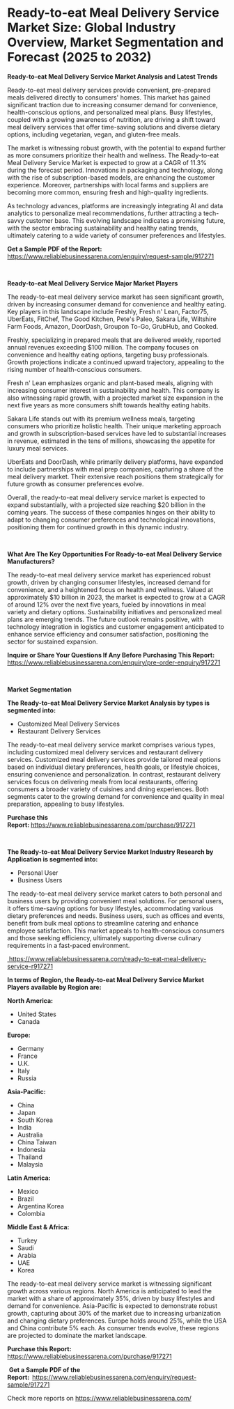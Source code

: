 <p><h1>Ready-to-eat Meal Delivery Service Market Size: Global Industry Overview, Market Segmentation and Forecast (2025 to 2032)</h1></p><p><strong>Ready-to-eat Meal Delivery Service Market Analysis and Latest Trends</strong></p>
<p><p>Ready-to-eat meal delivery services provide convenient, pre-prepared meals delivered directly to consumers' homes. This market has gained significant traction due to increasing consumer demand for convenience, health-conscious options, and personalized meal plans. Busy lifestyles, coupled with a growing awareness of nutrition, are driving a shift toward meal delivery services that offer time-saving solutions and diverse dietary options, including vegetarian, vegan, and gluten-free meals.</p><p>The market is witnessing robust growth, with the potential to expand further as more consumers prioritize their health and wellness. The Ready-to-eat Meal Delivery Service Market is expected to grow at a CAGR of 11.3% during the forecast period. Innovations in packaging and technology, along with the rise of subscription-based models, are enhancing the customer experience. Moreover, partnerships with local farms and suppliers are becoming more common, ensuring fresh and high-quality ingredients. </p><p>As technology advances, platforms are increasingly integrating AI and data analytics to personalize meal recommendations, further attracting a tech-savvy customer base. This evolving landscape indicates a promising future, with the sector embracing sustainability and healthy eating trends, ultimately catering to a wide variety of consumer preferences and lifestyles.</p></p>
<p><strong>Get a Sample PDF of the Report:&nbsp;</strong> <a href="https://www.reliablebusinessarena.com/enquiry/request-sample/917271?utm_campaign=2637&utm_medium=2&utm_source=Github&utm_content=ia&utm_term=11032025&utm_id=ready-to-eat-meal-delivery-service">https://www.reliablebusinessarena.com/enquiry/request-sample/917271</a></p>
<p>&nbsp;</p>
<p><strong>Ready-to-eat Meal Delivery Service Major Market Players</strong></p>
<p><p>The ready-to-eat meal delivery service market has seen significant growth, driven by increasing consumer demand for convenience and healthy eating. Key players in this landscape include Freshly, Fresh n' Lean, Factor75, UberEats, FitChef, The Good Kitchen, Pete's Paleo, Sakara Life, Wiltshire Farm Foods, Amazon, DoorDash, Groupon To-Go, GrubHub, and Cooked.</p><p>Freshly, specializing in prepared meals that are delivered weekly, reported annual revenues exceeding $100 million. The company focuses on convenience and healthy eating options, targeting busy professionals. Growth projections indicate a continued upward trajectory, appealing to the rising number of health-conscious consumers.</p><p>Fresh n' Lean emphasizes organic and plant-based meals, aligning with increasing consumer interest in sustainability and health. This company is also witnessing rapid growth, with a projected market size expansion in the next five years as more consumers shift towards healthy eating habits.</p><p>Sakara Life stands out with its premium wellness meals, targeting consumers who prioritize holistic health. Their unique marketing approach and growth in subscription-based services have led to substantial increases in revenue, estimated in the tens of millions, showcasing the appetite for luxury meal services.</p><p>UberEats and DoorDash, while primarily delivery platforms, have expanded to include partnerships with meal prep companies, capturing a share of the meal delivery market. Their extensive reach positions them strategically for future growth as consumer preferences evolve.</p><p>Overall, the ready-to-eat meal delivery service market is expected to expand substantially, with a projected size reaching $20 billion in the coming years. The success of these companies hinges on their ability to adapt to changing consumer preferences and technological innovations, positioning them for continued growth in this dynamic industry.</p></p>
<p>&nbsp;</p>
<p><strong>What Are The Key Opportunities For Ready-to-eat Meal Delivery Service Manufacturers?</strong></p>
<p><p>The ready-to-eat meal delivery service market has experienced robust growth, driven by changing consumer lifestyles, increased demand for convenience, and a heightened focus on health and wellness. Valued at approximately $10 billion in 2023, the market is expected to grow at a CAGR of around 12% over the next five years, fueled by innovations in meal variety and dietary options. Sustainability initiatives and personalized meal plans are emerging trends. The future outlook remains positive, with technology integration in logistics and customer engagement anticipated to enhance service efficiency and consumer satisfaction, positioning the sector for sustained expansion.</p></p>
<p><strong>Inquire or Share Your Questions If Any Before Purchasing This Report:</strong> <a href="https://www.reliablebusinessarena.com/enquiry/pre-order-enquiry/917271?utm_campaign=2637&utm_medium=2&utm_source=Github&utm_content=ia&utm_term=11032025&utm_id=ready-to-eat-meal-delivery-service">https://www.reliablebusinessarena.com/enquiry/pre-order-enquiry/917271</a></p>
<p>&nbsp;</p>
<p><strong>Market Segmentation</strong></p>
<p><strong>The Ready-to-eat Meal Delivery Service Market Analysis by types is segmented into:</strong></p>
<p><ul><li>Customized Meal Delivery Services</li><li>Restaurant Delivery Services</li></ul></p>
<p><p>The ready-to-eat meal delivery service market comprises various types, including customized meal delivery services and restaurant delivery services. Customized meal delivery services provide tailored meal options based on individual dietary preferences, health goals, or lifestyle choices, ensuring convenience and personalization. In contrast, restaurant delivery services focus on delivering meals from local restaurants, offering consumers a broader variety of cuisines and dining experiences. Both segments cater to the growing demand for convenience and quality in meal preparation, appealing to busy lifestyles.</p></p>
<p><strong>Purchase this Report:&nbsp;</strong><a href="https://www.reliablebusinessarena.com/purchase/917271?utm_campaign=2637&utm_medium=2&utm_source=Github&utm_content=ia&utm_term=11032025&utm_id=ready-to-eat-meal-delivery-service">https://www.reliablebusinessarena.com/purchase/917271</a></p>
<p>&nbsp;</p>
<p><strong>The Ready-to-eat Meal Delivery Service Market Industry Research by Application is segmented into:</strong></p>
<p><ul><li>Personal User</li><li>Business Users</li></ul></p>
<p><p>The ready-to-eat meal delivery service market caters to both personal and business users by providing convenient meal solutions. For personal users, it offers time-saving options for busy lifestyles, accommodating various dietary preferences and needs. Business users, such as offices and events, benefit from bulk meal options to streamline catering and enhance employee satisfaction. This market appeals to health-conscious consumers and those seeking efficiency, ultimately supporting diverse culinary requirements in a fast-paced environment.</p></p>
<p><a href="https://www.reliablebusinessarena.com/ready-to-eat-meal-delivery-service-r917271?utm_campaign=2637&utm_medium=2&utm_source=Github&utm_content=ia&utm_term=11032025&utm_id=ready-to-eat-meal-delivery-service">&nbsp;https://www.reliablebusinessarena.com/ready-to-eat-meal-delivery-service-r917271</a></p>
<p><strong>In terms of Region, the Ready-to-eat Meal Delivery Service Market Players available by Region are:</strong></p>
<p>
    <p> <strong> North America: </strong>
        <ul>
            <li>United States</li>
            <li>Canada</li>
        </ul>
        </p> 
    <p> <strong> Europe: </strong>
        <ul>
            <li>Germany</li>
            <li>France</li>
            <li>U.K.</li>
            <li>Italy</li>
            <li>Russia</li>
        </ul>
        </p> 
    <p> <strong> Asia-Pacific: </strong>
        <ul>
            <li>China</li>
            <li>Japan</li>
            <li>South Korea</li>
            <li>India</li>
            <li>Australia</li>
            <li>China Taiwan</li>
            <li>Indonesia</li>
            <li>Thailand</li>
            <li>Malaysia</li>
        </ul>
        </p> 
    <p> <strong> Latin America: </strong>
        <ul>
            <li>Mexico</li>
            <li>Brazil</li>
            <li>Argentina Korea</li>
            <li>Colombia</li>
        </ul>
        </p> 
    <p> <strong> Middle East & Africa: </strong>
        <ul>
            <li>Turkey</li>
            <li>Saudi</li>
            <li>Arabia</li>
            <li>UAE</li>
            <li>Korea</li>
        </ul>
    </p>
    </p>
<p><p>The ready-to-eat meal delivery service market is witnessing significant growth across various regions. North America is anticipated to lead the market with a share of approximately 35%, driven by busy lifestyles and demand for convenience. Asia-Pacific is expected to demonstrate robust growth, capturing about 30% of the market due to increasing urbanization and changing dietary preferences. Europe holds around 25%, while the USA and China contribute 5% each. As consumer trends evolve, these regions are projected to dominate the market landscape.</p></p>
<p><strong>Purchase this Report: </strong><a href="https://www.reliablebusinessarena.com/purchase/917271?utm_campaign=2637&utm_medium=2&utm_source=Github&utm_content=ia&utm_term=11032025&utm_id=ready-to-eat-meal-delivery-service">https://www.reliablebusinessarena.com/purchase/917271</a></p>
<p>&nbsp;<strong>Get a Sample PDF of the Report:&nbsp;&nbsp;</strong><a href="https://www.reliablebusinessarena.com/enquiry/request-sample/917271?utm_campaign=2637&utm_medium=2&utm_source=Github&utm_content=ia&utm_term=11032025&utm_id=ready-to-eat-meal-delivery-service">https://www.reliablebusinessarena.com/enquiry/request-sample/917271</a></p>
<p><strong></strong></p>
<p>Check more reports on <a href="https://www.reliablebusinessarena.com/?utm_campaign=2637&utm_medium=2&utm_source=Github&utm_content=ia&utm_term=11032025&utm_id=ready-to-eat-meal-delivery-service">https://www.reliablebusinessarena.com/</a></p>